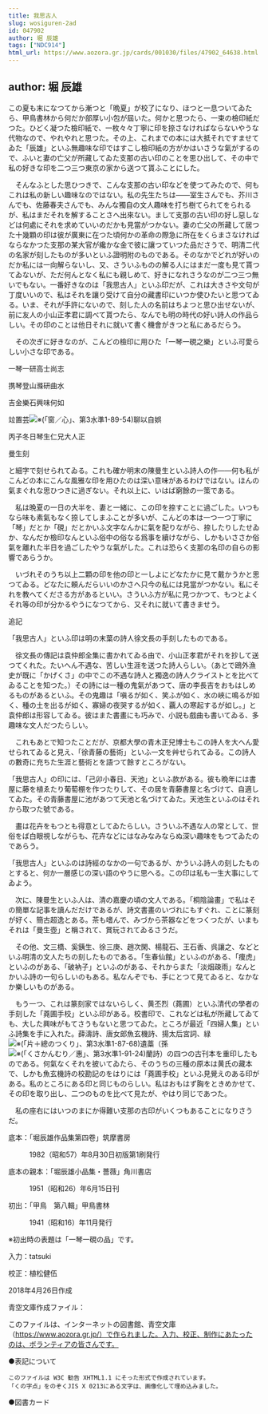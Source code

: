 ```yaml
---
title: 我思古人
slug: wosiguren-2ad
id: 047902
author: 堀 辰雄
tags: ["NDC914"]
html_url: https://www.aozora.gr.jp/cards/001030/files/47902_64638.html
---
```


## author: 堀 辰雄

この夏も末になつてから漸つと「晩夏」が校了になり、ほつと一息ついてゐたら、甲鳥書林から何だか部厚い小包が屆いた。何かと思つたら、一束の檢印紙だつた。ひどく凝つた檢印紙で、一枚々々丁寧に印を捺さなければならないやうな代物なので、やれやれと思つた。その上、これまでの本には大抵それですませてゐた「辰雄」といふ無趣味な印ではすこし檢印紙の方がかはいさうな氣がするので、ふいと妻の亡父が所藏してゐた支那の古い印のことを思ひ出して、その中で私の好きな印を二つ三つ東京の家から送つて貰ふことにした。

　そんなふとした思ひつきで、こんな支那の古い印などを使つてみたので、何もこれは私の新しい趣味なのではない。私の先生たちは――室生さんでも、芥川さんでも、佐藤春夫さんでも、みんな獨自の文人趣味を打ち樹てられてをられるが、私はまだそれを解することさへ出來ない。まして支那の古い印の好し惡しなどは何處にそれを求めていいのだかも見當がつかない。妻の亡父の所藏して居つた十幾顆の印は彼が廣東に在つた頃何かの革命の際急に所在をくらまさなければならなかつた支那の某大官が纔かな金で彼に讓つていつた品ださうで、明清二代の名家が刻したものが多いといふ證明附のものである。そのなかでどれが好いのだか私には一向解らないし、又、さういふものの解る人にはまだ一度も見て貰つてゐないが、ただ何んとなく私にも親しめて、好きになれさうなのが二つ三つ無いでもない。一番好きなのは「我思古人」といふ印だが、これは大きさや文句が丁度いいので、私はそれを讓り受けて自分の藏書印にいつか使ひたいと思つてゐる。いま、それが手許にないので、刻した人の名前はちよつと思ひ出せないが、前に友人の小山正孝君に調べて貰つたら、なんでも明の時代の好い詩人の作品らしい。その印のことは他日それに就いて書く機會がきつと私にあるだらう。

　その次ぎに好きなのが、こんどの檢印に用ひた「一琴一硯之樂」といふ可愛らしい小さな印である。




一琴一研高士尚志

携琴登山滌研曲水

吉金樂石興味何如

竝置芸![※(「窗／心」、第3水準1-89-54)](https://www.aozora.gr.jp/cards/001030/files/../../../gaiji/1-89/1-89-54.png)聊以自娯

丙子冬日琴生仁兄大人正

曼生刻





と細字で刻せられてゐる。これも確か明末の陳曼生といふ詩人の作――何も私がこんどの本にこんな風雅な印を用ひたのは深い意味があるわけではない。ほんの氣まぐれな思ひつきに過ぎない。それ以上に、いはば窮餘の一策である。

　私は晩夏の一日の大半を、妻と一緒に、この印を捺すことに過ごした。いつもなら味も素氣もなく捺してしまふことが多いが、こんどの本は一つ一つ丁寧に「琴」だとか「硯」だとかいふ文字なんかに氣を配りながら、捺したりしたせゐか、なんだか檢印なんといふ俗中の俗なる爲事を續けながら、しかもいささか俗氣を離れた半日を過ごしたやうな氣がした。これは恐らく支那の名印の自らの影響であらうか。

　いづれそのうち以上二顆の印を他の印と一しよにどなたかに見て戴かうかと思つてゐる。どなたに頼んだらいいのかさへ只今の私には見當がつかない。私にそれを教へてくださる方があるといい。さういふ方が私に見つかつて、もつとよくそれ等の印が分かるやうになつてから、又それに就いて書きませう。





追記

「我思古人」といふ印は明の末葉の詩人徐文長の手刻したものである。

　徐文長の傳記は袁仲郎全集に書かれてゐる由で、小山正孝君がそれを抄して送つてくれた。たいへん不遇な、苦しい生涯を送つた詩人らしい。（あとで鴎外漁史が既に「かげくさ」の中でこの不遇な詩人と獨逸の詩人クライストとを比べてゐることを知つた。）その詩には一種の鬼氣があつて、唐の李長吉をおもはしめるものがあるといふ。その鬼趣は「嗔るが如く、笑ふが如く、水の峽に鳴るが如く、種の土を出るが如く、寡婦の夜哭するが如く、覊人の寒起するが如し。」と袁仲郎は形容してゐる。彼はまた書畫にも巧みで、小説も戲曲も書いてゐる、多趣味な文人だつたらしい。

　これもあとで知つたことだが、京都大學の青木正兒博士もこの詩人を大へん愛せられてゐると見え、「徐青藤の藝術」といふ一文を艸せられてゐる。この詩人の數奇に充ちた生涯と藝術とを語つて餘すところがない。

「我思古人」の印には、「己卯小春日、天池」といふ款がある。彼も晩年には書屋に藤を植ゑたり葡萄棚を作つたりして、その居を青藤書屋と名づけて、自適してゐた。その青藤書屋に池があつて天池と名づけてゐた。天池生といふのはそれから取つた號である。

　畫は花卉をもつとも得意としてゐたらしい。さういふ不遇な人の常として、世俗をば白眼視しながらも、花卉などにはなみなみならぬ深い趣味をもつてゐたのであらう。

「我思古人」といふのは詩經のなかの一句であるが、かういふ詩人の刻したものとすると、何か一層感じの深い語のやうに思へる。この印は私も一生大事にしてゐよう。

　次に、陳曼生といふ人は、清の嘉慶の頃の文人である。「桐陰論畫」で私はその簡單な記事を讀んだだけであるが、詩文書畫のいづれにもすぐれ、ことに篆刻が好く、簡古超逸とある。茶も嗜んで、みづから茶器などをつくつたが、いまもそれは「曼生壺」と稱されて、賞玩されてゐるさうだ。

　その他、文三橋、奚銕生、徐三庚、趙次閑、楊龍石、王石香、呉讓之、などといふ明清の文人たちの刻したものである。「生春仙館」といふのがある、「痩虎」といふのがある、「破衲子」といふのがある、それからまた「淡烟疎雨」なんとかいふ詩の一句らしいのもある。私なんぞでも、手にとつて見てゐると、なかなか樂しいものがある。

　もう一つ、これは篆刻家ではないらしく、黄丕烈（蕘圃）といふ清代の學者の手刻した「蕘圃手校」といふ印がある。校書印で、これなどは私が所藏してゐても、大した興味がもてさうもないと思つてゐた。ところが最近「四婦人集」といふ詩集を手に入れた。薛濤詩、唐女郎魚玄機詩、揚太后宮詞、緑![※(「片＋總のつくり」、第3水準1-87-68)](https://www.aozora.gr.jp/cards/001030/files/../../../gaiji/1-87/1-87-68.png)遺藁（孫![※(「くさかんむり／惠」、第3水準1-91-24)](https://www.aozora.gr.jp/cards/001030/files/../../../gaiji/1-91/1-91-24.png)蘭詩）の四つの古刊本を重印したものである。何氣なくそれを披いてゐたら、そのうちの三種の原本は黄氏の藏本で、しかも魚玄機詩の校勘記のをはりには「蕘圃手校」といふ見覺えのある印がある。私のところにある印と同じものらしい。私はおもはず胸をときめかせて、その印を取り出し、二つのものを比べて見たが、やはり同じであつた。

　私の座右にはいつのまにか得難い支那の古印がいくつもあることになりさうだ。













底本：「堀辰雄作品集第四卷」筑摩書房

　　　1982（昭和57）年8月30日初版第1刷発行

底本の親本：「堀辰雄小品集・薔薇」角川書店

　　　1951（昭和26）年6月15日刊

初出：「甲鳥　第八輯」甲鳥書林

　　　1941（昭和16）年11月発行

※初出時の表題は「一琴一硯の品」です。

入力：tatsuki

校正：植松健伍

2018年4月26日作成

青空文庫作成ファイル：

このファイルは、インターネットの図書館、青空文庫（https://www.aozora.gr.jp/）で作られました。入力、校正、制作にあたったのは、ボランティアの皆さんです。











●表記について


	このファイルは W3C 勧告 XHTML1.1 にそった形式で作成されています。
	「くの字点」をのぞくJIS X 0213にある文字は、画像化して埋め込みました。







●図書カード